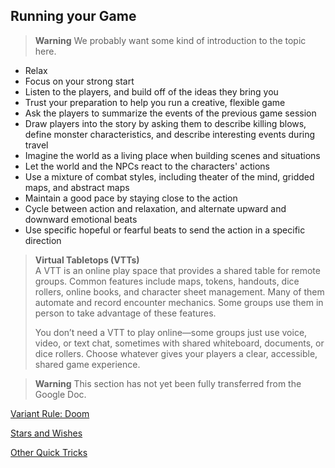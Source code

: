 ## Running your Game

> **Warning**
> We probably want some kind of introduction to the topic here.

- Relax
- Focus on your strong start
- Listen to the players, and build off of the ideas they bring you
- Trust your preparation to help you run a creative, flexible game
- Ask the players to summarize the events of the previous game session
- Draw players into the story by asking them to describe killing blows, define monster characteristics, and describe interesting events during travel
- Imagine the world as a living place when building scenes and situations
- Let the world and the NPCs react to the characters' actions
- Use a mixture of combat styles, including theater of the mind, gridded maps, and abstract maps
- Maintain a good pace by staying close to the action
- Cycle between action and relaxation, and alternate upward and downward emotional beats
- Use specific hopeful or fearful beats to send the action in a specific direction

<!-- style:sidebar -->
> **Virtual Tabletops (VTTs)** \
> A VTT is an online play space that provides a shared table for remote groups.
> Common features include maps, tokens, handouts, dice rollers, online books, and character sheet management.
> Many of them automate and record encounter mechanics. Some groups use them in person to take advantage of these features.
>
> You don’t need a VTT to play online—some groups just use voice, video, or text chat, sometimes with shared whiteboard, documents, or dice rollers.
> Choose whatever gives your players a clear, accessible, shared game experience.
<!-- blank line -->
> **Warning**
> This section has not yet been fully transferred from the Google Doc.

[Variant Rule: Doom](./Variant_Doom.md)

[Stars and Wishes](./Stars_and_Wishes.md)

[Other Quick Tricks](./Other_Quick_Tricks.md)
